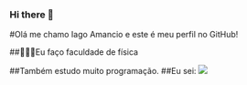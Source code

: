 ### Hi there 👋

#Olá me chamo Iago Amancio e este é meu perfil no GitHub!

##🧑🏾‍🔬Eu faço faculdade de física

##Também estudo muito programação.
##Eu sei:
 <img src="https://cdn.jsdelivr.net/gh/devicons/devicon@latest/icons/trêsdsmax/trêsdsmax-original.svg" />
          

<!--
**iagoamancio/iagoamancio** is a ✨ _special_ ✨ repository because its `README.md` (this file) appears on your GitHub profile.

Here are some ideas to get you started:

- 🔭 I’m currently working on ...
- 🌱 I’m currently learning ...
- 👯 I’m looking to collaborate on ...
- 🤔 I’m looking for help with ...
- 💬 Ask me about ...
- 📫 How to reach me: ...
- 😄 Pronouns: ...
- ⚡ Fun fact: ...
-->
